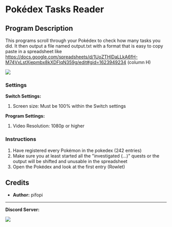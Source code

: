 # Pokédex Tasks Reader

## Program Description

This programs scroll through your Pokédex to check how many tasks you did. It then output a file named output.txt with a format that is easy to copy paste in a spreadsheet like https://docs.google.com/spreadsheets/d/1UoZTHlDaLLkA6fH-M74VxLstXjepmbx8kXDFlqN359g/edit#gid=1623949234 (column H)

<img src="../images/PokedexTasksReader-0.png">

### Settings

**Switch Settings:**
1. Screen size: Must be 100% within the Switch settings

**Program Settings:**
1. Video Resolution: 1080p or higher

### Instructions

1. Have registered every Pokémon in the pokedex (242 entries)
2. Make sure you at least started all the "investigated (...)" quests or the output will be shifted and unusable in the spreadsheet
3. Open the Pokédex and look at the first entry (Rowlet)

## Credits

- **Author:** pifopi


<hr>

**Discord Server:** 

[<img src="https://canary.discordapp.com/api/guilds/695809740428673034/widget.png?style=banner2">](https://discord.gg/cQ4gWxN)
